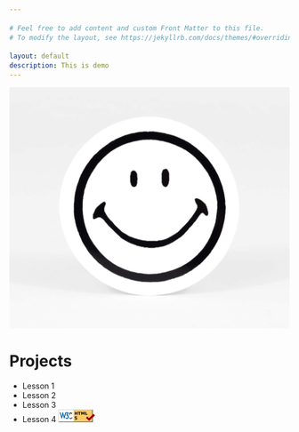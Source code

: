 ```yaml
---

# Feel free to add content and custom Front Matter to this file.
# To modify the layout, see https://jekyllrb.com/docs/themes/#overriding-theme-defaults

layout: default
description: This is demo
---
```

![alt text](./smile.jpg)
# Projects
- Lesson 1
- Lesson 2
- Lesson 3
- Lesson 4
[![alt text](./html5_validator.png)](https://validator.w3.org/check/referer)